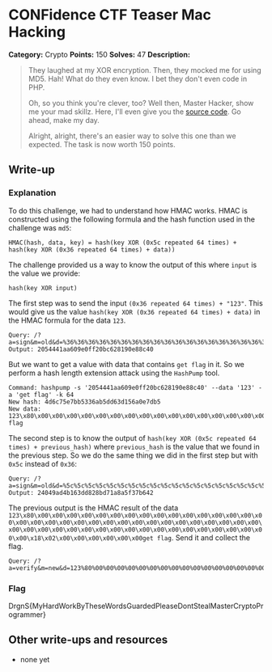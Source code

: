 # CONFidence CTF Teaser Mac Hacking 

**Category:** Crypto
**Points:** 150
**Solves:** 47
**Description:**

> They laughed at my XOR encryption. Then, they mocked me for using MD5. Hah! What do they even know. I bet they don't even code in PHP.
>
> Oh, so you think you're clever, too? Well then, Master Hacker, show me your mad skillz. Here, I'll even give you the [source code](). Go ahead, make my day.
>
> Alright, alright, there's an easier way to solve this one than we expected. The task is now worth 150 points.

## Write-up

### Explanation

To do this challenge, we had to understand how HMAC works. HMAC is constructed using the following formula and the hash function used in the challenge was `md5`:

    HMAC(hash, data, key) = hash(key XOR (0x5c repeated 64 times) + hash(key XOR (0x36 repeated 64 times) + data))

The challenge provided us a way to know the output of this where `input` is the value we provide:

    hash(key XOR input)
	
The first step was to send the input `(0x36 repeated 64 times) + "123"`. This would give us the value `hash(key XOR (0x36 repeated 64 times) + data)` in the HMAC formula for the data `123`.

    Query: /?a=sign&m=old&d=%36%36%36%36%36%36%36%36%36%36%36%36%36%36%36%36%36%36%36%36%36%36%36%36%36%36%36%36%36%36%36%36%36%36%36%36%36%36%36%36%36%36%36%36%36%36%36%36%36%36%36%36%36%36%36%36%36%36%36%36%36%36%36%36123
    Output: 2054441aa609e0ff20bc628190e88c40
	
But we want to get a value with data that contains `get flag` in it. So we perform a hash length extension attack using the `HashPump` tool.

    Command: hashpump -s '2054441aa609e0ff20bc628190e88c40' --data '123' -a 'get flag' -k 64
    New hash: 4d6c75e7bb5336ab5dd63d156a0e7db5
    New data: 123\x80\x00\x00\x00\x00\x00\x00\x00\x00\x00\x00\x00\x00\x00\x00\x00\x00\x00\x00\x00\x00\x00\x00\x00\x00\x00\x00\x00\x00\x00\x00\x00\x00\x00\x00\x00\x00\x00\x00\x00\x00\x00\x00\x00\x00\x00\x00\x00\x00\x00\x00\x00\x00\x18\x02\x00\x00\x00\x00\x00\x00get flag
	  
The second step is to know the output of `hash(key XOR (0x5c repeated 64 times) + previous_hash)` where `previous_hash` is the value that we found in the previous step. So we do the same thing we did in the first step but with `0x5c` instead of `0x36`:

    Query: /?a=sign&m=old&d=%5c%5c%5c%5c%5c%5c%5c%5c%5c%5c%5c%5c%5c%5c%5c%5c%5c%5c%5c%5c%5c%5c%5c%5c%5c%5c%5c%5c%5c%5c%5c%5c%5c%5c%5c%5c%5c%5c%5c%5c%5c%5c%5c%5c%5c%5c%5c%5c%5c%5c%5c%5c%5c%5c%5c%5c%5c%5c%5c%5c%5c%5c%5c%5c%4d%6c%75%e7%bb%53%36%ab%5d%d6%3d%15%6a%0e%7d%b5
	Output: 24049ad4b163dd828bd71a8a5f37b642
	
The previous output is the HMAC result of the data  `123\x80\x00\x00\x00\x00\x00\x00\x00\x00\x00\x00\x00\x00\x00\x00\x00\x00\x00\x00\x00\x00\x00\x00\x00\x00\x00\x00\x00\x00\x00\x00\x00\x00\x00\x00\x00\x00\x00\x00\x00\x00\x00\x00\x00\x00\x00\x00\x00\x00\x00\x00\x00\x00\x18\x02\x00\x00\x00\x00\x00\x00get flag`. Send it and collect the flag.

    Query: /?a=verify&m=new&d=123%80%00%00%00%00%00%00%00%00%00%00%00%00%00%00%00%00%00%00%00%00%00%00%00%00%00%00%00%00%00%00%00%00%00%00%00%00%00%00%00%00%00%00%00%00%00%00%00%00%00%00%00%00%18%02%00%00%00%00%00%00get+flag&s=24049ad4b163dd828bd71a8a5f37b642
	
### Flag

DrgnS{MyHardWorkByTheseWordsGuardedPleaseDontStealMasterCryptoProgrammer}

## Other write-ups and resources

* none yet
